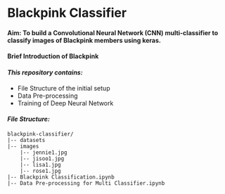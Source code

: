 # Blackpink Classifier

#### Aim: To build a Convolutional Neural Network (CNN) multi-classifier to classify images of Blackpink members using keras.

#### Brief Introduction of Blackpink
<insert description here>

#### _This repository contains:_
  - File Structure of the initial setup
  - Data Pre-processing
  - Training of Deep Neural Network
  
#### _File Structure:_
```
blackpink-classifier/
|-- datasets
|-- images
    |-- jennie1.jpg
    |-- jisoo1.jpg
    |-- lisa1.jpg
    |-- rose1.jpg
|-- Blackpink Classification.ipynb
|-- Data Pre-processing for Multi Classifier.ipynb
```
 
